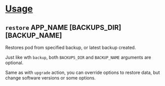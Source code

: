[Usage](../Usage.markdown)
==========================

## `restore` APP_NAME [BACKUPS_DIR] [BACKUP_NAME]

Restores pod from specified backup, or latest backup created.

Just like wth `backup`, both `BACKUPS_DIR` and `BACKUP_NAME` arguments are optional.

Same as with `upgrade` action, you can override options to restore data, but change software versions or some options.
